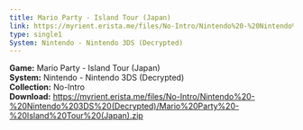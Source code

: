 ```yaml
---
title: Mario Party - Island Tour (Japan)
link: https://myrient.erista.me/files/No-Intro/Nintendo%20-%20Nintendo%203DS%20(Decrypted)/Mario%20Party%20-%20Island%20Tour%20(Japan).zip
type: single1
System: Nintendo - Nintendo 3DS (Decrypted)
---
```

<b>Game:</b> Mario Party - Island Tour (Japan)<br>
<b>System:</b> Nintendo - Nintendo 3DS (Decrypted)<br>
<b>Collection:</b> No-Intro<br>
<b>Download:</b> https://myrient.erista.me/files/No-Intro/Nintendo%20-%20Nintendo%203DS%20(Decrypted)/Mario%20Party%20-%20Island%20Tour%20(Japan).zip